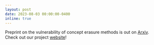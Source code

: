 ```yaml
---
layout: post
date: 2023-08-03 00:00:00-0400
inline: true
---
```


Preprint on the vulnerability of concept erasure methods is out on [Arxiv](https://arxiv.org/abs/2308.01508). Check out our project [website](https://nyu-dice-lab.github.io/CCE/)!
